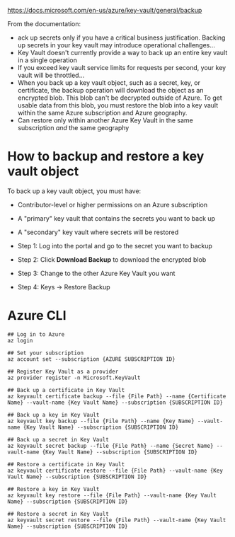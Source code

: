 https://docs.microsoft.com/en-us/azure/key-vault/general/backup

From the documentation:
- ack up secrets only if you have a critical business justification. Backing up secrets in your key vault may introduce operational challenges...
- Key Vault doesn't currently provide a way to back up an entire key vault in a single operation
- If you exceed key vault service limits for requests per second, your key vault will be throttled...
- When you back up a key vault object, such as a secret, key, or certificate, the backup operation will download the object as an encrypted blob. This blob can't be decrypted outside of Azure. To get usable data from this blob, you must restore the blob into a key vault within the same Azure subscription and Azure geography.
- Can restore only within another Azure Key Vault in the same subscription *and* the same geography

# How to backup and restore a key vault object

To back up a key vault object, you must have:
- Contributor-level or higher permissions on an Azure subscription
- A "primary" key vault that contains the secrets you want to back up
- A "secondary" key vault where secrets will be restored

- Step 1: Log into the portal and go to the secret you want to backup
- Step 2: Click **Download Backup** to download the encrypted blob
- Step 3: Change to the other Azure Key Vault you want
- Step 4: Keys -> Restore Backup

# Azure CLI
```shell
## Log in to Azure
az login

## Set your subscription
az account set --subscription {AZURE SUBSCRIPTION ID}

## Register Key Vault as a provider
az provider register -n Microsoft.KeyVault

## Back up a certificate in Key Vault
az keyvault certificate backup --file {File Path} --name {Certificate Name} --vault-name {Key Vault Name} --subscription {SUBSCRIPTION ID}

## Back up a key in Key Vault
az keyvault key backup --file {File Path} --name {Key Name} --vault-name {Key Vault Name} --subscription {SUBSCRIPTION ID}

## Back up a secret in Key Vault
az keyvault secret backup --file {File Path} --name {Secret Name} --vault-name {Key Vault Name} --subscription {SUBSCRIPTION ID}

## Restore a certificate in Key Vault
az keyvault certificate restore --file {File Path} --vault-name {Key Vault Name} --subscription {SUBSCRIPTION ID}

## Restore a key in Key Vault
az keyvault key restore --file {File Path} --vault-name {Key Vault Name} --subscription {SUBSCRIPTION ID}

## Restore a secret in Key Vault
az keyvault secret restore --file {File Path} --vault-name {Key Vault Name} --subscription {SUBSCRIPTION ID}
```
